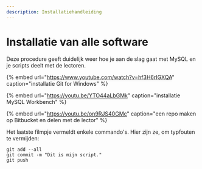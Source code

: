 ```yaml
---
description: Installatiehandleiding
---
```


# Installatie van alle software

Deze procedure geeft duidelijk weer hoe je aan de slag gaat met MySQL en je scripts deelt met de lectoren.

{% embed url="https://www.youtube.com/watch?v=hf3H6rIGXQA" caption="installatie Git for Windows" %}

{% embed url="https://youtu.be/YTO44aLbGMk" caption="installatie MySQL Workbench" %}

{% embed url="https://youtu.be/on9RJS40GMc" caption="een repo maken op Bitbucket en delen met de lector" %}

Het laatste filmpje vermeldt enkele commando's. Hier zijn ze, om typfouten te vermijden:

```text
git add --all
git commit -m "Dit is mijn script."
git push
```

